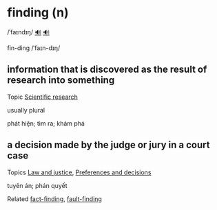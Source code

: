 # finding (n)

/ˈfaɪndɪŋ/ [🔊](https://www.oxfordlearnersdictionaries.com/media/english/uk_pron/f/fin/findi/finding__gb_3.mp3) [🔊](https://www.oxfordlearnersdictionaries.com/media/english/us_pron/f/fin/findi/finding__us_1.mp3)

fin-ding /ˈfaɪn-dɪŋ/

## information that is discovered as the result of research into something

Topic [Scientific research](../topics/scientific-research.md#scientific-research)

usually plural

phát hiện; tìm ra; khám phá

## a decision made by the judge or jury in a court case

Topics [Law and justice](../topics/law-and-justice.md#law--justice), [Preferences and decisions](../topics/preferences-and-decisions.md#preferences--decisions)
 
tuyên án; phán quyết

Related [fact-finding](), [fault-finding]()